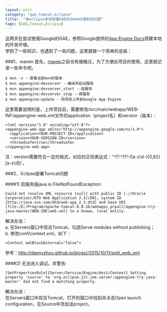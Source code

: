 ```yaml
---
layout: post
category: "gae,tomcat,eclipse"
title:  "用eclipse本地部署GAE的demo时遇到的问题"
tags: [GAE,Tomcat,Eclipse]
---
```


这两天在尝试使用Google的GAE，参照Google提供的[App Engine Docs](https://cloud.google.com/appengine/docs)搭建本地的开发环境。  
学到了一些知识，也遇到了一些问题，这里就做一个简单的总结：  

###1、maven
首先，[maven](http://maven.apache.org)之前也有接触过，为了方便此项目的使用，这里就记录一些命令吧。  

    $ mvn -v --查看当前mvn的版本
    $ mvn appengine:devserver --编译并启动服务
    $ mvn appengine:devserver_start --启服务
    $ mvn appengine:devserver_stop --停服务
    $ mvn appengine:update --将项目上传到Google App Engine

这里需要说明的是，上传项目前，需要修改/src/main/webapp/WEB-INF/appengine-web.xml文件的application（project名）和version（版本）：

    <?xml version="1.0" encoding="utf-8"?>
    <appengine-web-app xmlns="http://appengine.google.com/ns/1.0">
      <application>YOUR-PROJECT-ID</application>
      <version>YOUR-VERSION-ID</version>
      <threadsafe>true</threadsafe>
    </appengine-web-app>

注：version需要符合一定的格式，对应的正则表达式：'^(?:^(?!-)[a-z\d\-]{0,62}[a-z\d]$)$'。  

###2、Eclipse部署Tomcat问题

####1) 启服务报java.io.FileNotFoundException:

    Could not resolve XML resource [null] with public ID [-//Oracle Corporation//DTD Web Application 2.3//EN], system ID [http://java.sun.com/dtd/web-app_2_3.dtd] and base URI [file:/D:/Program/apache-tomcat-8.0.26/webapps_prpall/appengine-try-java-master/WEB-INF/web.xml] to a known, local entity.

解决办法：  
a. 在Servers窗口中双击Tomcat，勾选Serve modules without publishing；  
b. 修改conf/context.xml，如下：  

    <Context xmlBlockExternal="false">

参考：<http://dannyzhou.github.io/blogs//2015/10/11/split_web_xml>  

####2) 无法进入调试，并警告:  

    [SetPropertiesRule]{Server/Service/Engine/Host/Context} Setting property 'source' to 'org.eclipse.jst.jee.server:appengine-try-java-master' did not find a matching property.

解决办法：  
在Servers窗口中双击Tomcat，打开的窗口中找到并点击Open launch configuration，在Source中添加该project。  
